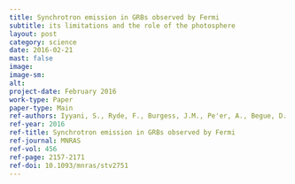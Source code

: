 ```yaml
---
title: Synchrotron emission in GRBs observed by Fermi
subtitle: its limitations and the role of the photosphere
layout: post
category: science
date: 2016-02-21
mast: false
image: 
image-sm: 
alt: 
project-date: February 2016
work-type: Paper
paper-type: Main
ref-authors: Iyyani, S., Ryde, F., Burgess, J.M., Pe'er, A., Begue, D.
ref-year: 2016
ref-title: Synchrotron emission in GRBs observed by Fermi
ref-journal: MNRAS
ref-vol: 456
ref-page: 2157-2171
ref-doi: 10.1093/mnras/stv2751
---
```


